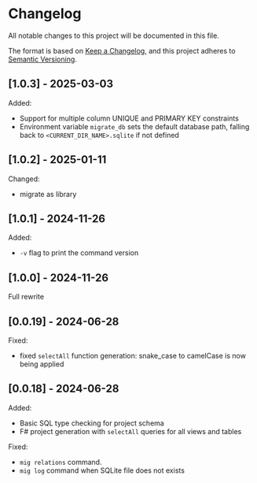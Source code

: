 # Changelog

All notable changes to this project will be documented in this file.

The format is based on [Keep a Changelog](https://keepachangelog.com/en/1.0.0/),
and this project adheres to [Semantic Versioning](https://semver.org/spec/v2.0.0.html).

## [1.0.3] - 2025-03-03

Added:

- Support for multiple column UNIQUE and PRIMARY KEY constraints
- Environment variable `migrate_db` sets the default database path, falling back to `<CURRENT_DIR_NAME>.sqlite` if not defined

## [1.0.2] - 2025-01-11

Changed:

- migrate as library

## [1.0.1] - 2024-11-26

Added:

- `-v` flag to print the command version

## [1.0.0] - 2024-11-26

Full rewrite

## [0.0.19] - 2024-06-28

Fixed:

- fixed `selectAll` function generation: snake_case to camelCase is now being applied

## [0.0.18] - 2024-06-28

Added:

- Basic SQL type checking for project schema
- F# project generation with `selectAll` queries for all views and tables

Fixed:

- `mig relations` command.
- `mig log` command when SQLite file does not exists
